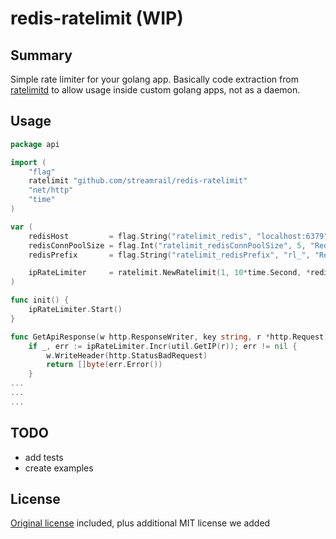 # redis-ratelimit (WIP)

## Summary

Simple rate limiter for your golang app. Basically code extraction from [ratelimitd](https://github.com/ctulek/ratelimit) to allow usage inside custom golang apps, not as a daemon.

## Usage

```go
package api

import (
	"flag"
	ratelimit "github.com/streamrail/redis-ratelimit"
	"net/http"
	"time"
)

var (
	redisHost         = flag.String("ratelimit_redis", "localhost:6379", "Redis host and port. Eg: localhost:6379")
	redisConnPoolSize = flag.Int("ratelimit_redisConnPoolSize", 5, "Redis connection pool size. Default: 5")
	redisPrefix       = flag.String("ratelimit_redisPrefix", "rl_", "Redis prefix to attach to keys")

	ipRateLimiter     = ratelimit.NewRatelimit(1, 10*time.Second, *redisHost, *redisConnPoolSize, *redisPrefix)
)

func init() {
	ipRateLimiter.Start()
}

func GetApiResponse(w http.ResponseWriter, key string, r *http.Request) []byte {
	if _, err := ipRateLimiter.Incr(util.GetIP(r)); err != nil {
		w.WriteHeader(http.StatusBadRequest)
		return []byte(err.Error())
	} 
...
...
...
```


## TODO
- add tests
- create examples

## License
[Original license](https://raw.githubusercontent.com/ctulek/ratelimit/master/LICENSE) included, plus additional MIT license we added
